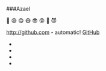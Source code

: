 ###Azael

:triumph:
:sleepy:
:yum:
:mask:
:sunglasses:
:dizzy_face:
:imp:
:smiling_imp:

http://github.com - automatic!
[GitHub](http://github.com)

*
*
*
*